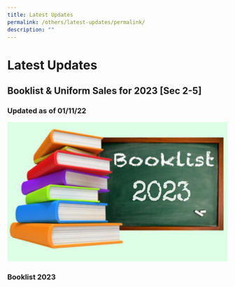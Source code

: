 ```yaml
---
title: Latest Updates
permalink: /others/latest-updates/permalink/
description: ""
---
```

Latest Updates
==============

Booklist & Uniform Sales for 2023 \[Sec 2-5\]
---------------------------------------------

### **Updated as of 01/11/22**

![](/images/booklist%202023.jpg)

### Booklist 2023